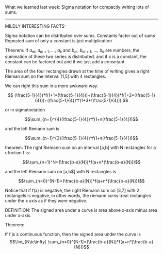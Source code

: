 What we learned last week:
Sigma notation for compactly writing lots of sums.

____
MILDLY INTERESTING FACTS:

Sigma notation can be distributed over sums. 
Constants factor out of sums
Repeated sum of only a constant is just multiplication

Theorem:
If $a_m,\ a_{m+1},\ …,\ a_k$ and $b_m,\ b_{m+1},\ …,\ b_k$ are numbers, the summation of these two series is distributed. and if c is a constant, the constant can be factored out and if we just add a consntant 

The area of the four rectangles drawn at the time of writing gives a right Rieman sum on the interval [1,5] with 4 rectangles.

We can right this sum in a more awkward way.

$$
(\frac{5-1}{4})*f(1+1*(\frac{5-1}{4}))+(\frac{5-1}{4})*f(1+2*(\frac{5-1}{4}))+(\frac{5-1}{4})*f(1+3*(\frac{5-1}{4}))
$$

or in sigmatnotation

$$\sum_{n=1}^{4}(\frac{5-1}{4})*f(1+n(\frac{5-1}{4}))$$

and the left Remann sum is 

$$\sum_{n=1}^{3}(\frac{5-1}{4})*f(1+n(\frac{5-1}{4}))$$

theorem: The right Riemann sum on an interval [a,b] with N rectangles for a ufnction f is:

$$\sum_{n=1}^N=(\frac{b-a}{N})*f(a+n*(\frac{b-a}{N}))$$

and the left Riemann sum on [a,b$] with N rectangles is 

$$\sum_{n=0}^{N-1}=(\frac{b-a}{N})*f(a+n*(\frac{b-a}{N}))$$

Notice that if f(x) is negative, the right Riemann sum on [3,7] with 2 rectangels is negative, in other words, the riemann sums treat rectangles under the x axis as if they were negative.

DEFINITION:
The signed area under a curve is area above x-axis minus area under x-axis.

Theorem:

If f is a continuous function, then the signed area under the curve is $$\lim_{N\to\infty}
\sum_{n=0}^{N-1}=(\frac{b-a}{N})*f(a+n*(\frac{b-a}{N}))$$
